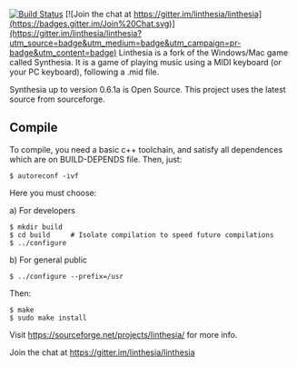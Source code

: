 [![Build Status](https://travis-ci.org/linthesia/linthesia.svg?branch=master)](https://travis-ci.org/linthesia/linthesia)
[![Join the chat at https://gitter.im/linthesia/linthesia](https://badges.gitter.im/Join%20Chat.svg)](https://gitter.im/linthesia/linthesia?utm_source=badge&utm_medium=badge&utm_campaign=pr-badge&utm_content=badge)
Linthesia is a fork of the Windows/Mac game called Synthesia. It is a game
of playing music using a MIDI keyboard (or your PC keyboard), following
a .mid file.

Synthesia up to version 0.6.1a is Open Source. This project uses the
latest source from sourceforge.

Compile
-------

To compile, you need a basic c++ toolchain, and satisfy all dependences
which are on BUILD-DEPENDS file. Then, just:

    $ autoreconf -ivf

Here you must choose:

 a) For developers

    $ mkdir build
    $ cd build     # Isolate compilation to speed future compilations
    $ ../configure

 b) For general public

    $ ../configure --prefix=/usr

Then:

    $ make
    $ sudo make install

Visit https://sourceforge.net/projects/linthesia/ for more info.

Join the chat at https://gitter.im/linthesia/linthesia
